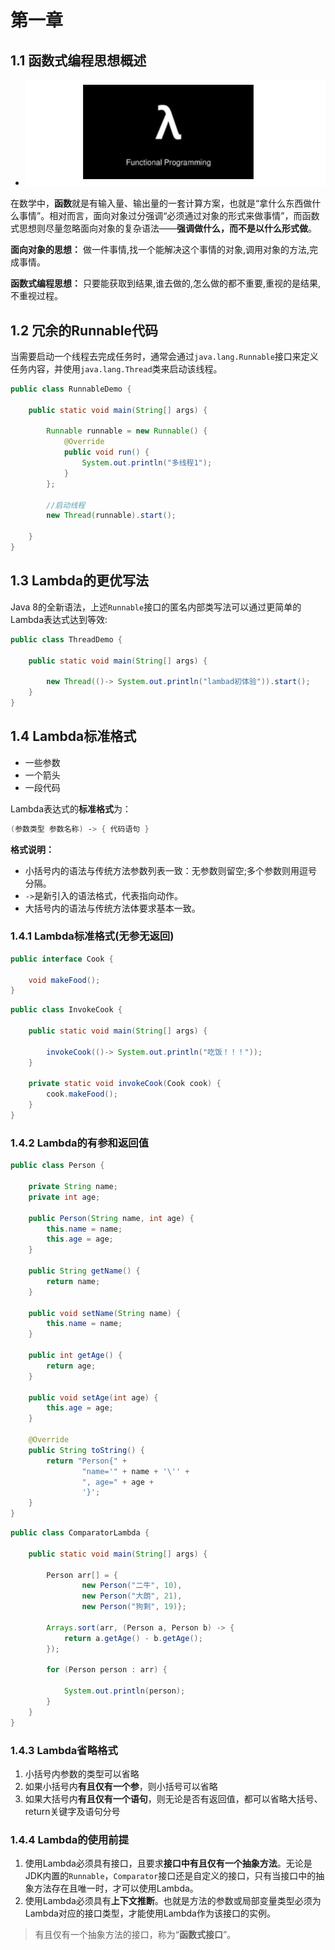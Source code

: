 # 第一章

## 1.1 函数式编程思想概述

- ![Overview](./images/Overview.png)

在数学中，**函数**就是有输入量、输出量的一套计算方案，也就是“拿什么东西做什么事情”。相对而言，面向对象过分强调“必须通过对象的形式来做事情”，而函数式思想则尽量忽略面向对象的复杂语法——**强调做什么，而不是以什么形式做**。

**面向对象的思想：**
做一件事情,找一个能解决这个事情的对象,调用对象的方法,完成事情。

**函数式编程思想：**
只要能获取到结果,谁去做的,怎么做的都不重要,重视的是结果,不重视过程。

## 1.2 冗余的Runnable代码

当需要启动一个线程去完成任务时，通常会通过`java.lang.Runnable`接口来定义任务内容，并使用`java.lang.Thread`类来启动该线程。

```java
public class RunnableDemo {

    public static void main(String[] args) {

        Runnable runnable = new Runnable() {
            @Override
            public void run() {
                System.out.println("多线程1");
            }
        };

        //启动线程
        new Thread(runnable).start();

    }
}
```

## 1.3 Lambda的更优写法

Java 8的全新语法，上述`Runnable`接口的匿名内部类写法可以通过更简单的Lambda表达式达到等效:

```java
public class ThreadDemo {

    public static void main(String[] args) {

        new Thread(()-> System.out.println("lambad初体验")).start();
    }
}
```

## 1.4 Lambda标准格式

* 一些参数
* 一个箭头
* 一段代码

Lambda表达式的**标准格式**为：

```java
(参数类型 参数名称) ‐> { 代码语句 }
```

**格式说明：**

* 小括号内的语法与传统方法参数列表一致：无参数则留空;多个参数则用逗号分隔。
* `->`是新引入的语法格式，代表指向动作。
* 大括号内的语法与传统方法体要求基本一致。

### 1.4.1 Lambda标准格式(无参无返回)

```java
public interface Cook {

    void makeFood();
}
```

```java
public class InvokeCook {

    public static void main(String[] args) {

        invokeCook(()-> System.out.println("吃饭！！！"));
    }

    private static void invokeCook(Cook cook) {
        cook.makeFood();
    }
}
```

### 1.4.2  Lambda的有参和返回值

```java
public class Person {

    private String name;
    private int age;

    public Person(String name, int age) {
        this.name = name;
        this.age = age;
    }

    public String getName() {
        return name;
    }

    public void setName(String name) {
        this.name = name;
    }

    public int getAge() {
        return age;
    }

    public void setAge(int age) {
        this.age = age;
    }

    @Override
    public String toString() {
        return "Person{" +
                "name='" + name + '\'' +
                ", age=" + age +
                '}';
    }
}
```

```java
public class ComparatorLambda {

    public static void main(String[] args) {

        Person arr[] = {
                new Person("二牛", 10),
                new Person("大朗", 21),
                new Person("狗剩", 19)};

        Arrays.sort(arr, (Person a, Person b) -> {
            return a.getAge() - b.getAge();
        });

        for (Person person : arr) {

            System.out.println(person);
        }
    }
}
```

### 1.4.3 Lambda省略格式

1. 小括号内参数的类型可以省略
2. 如果小括号内**有且仅有一个参**，则小括号可以省略
3. 如果大括号内**有且仅有一个语句**，则无论是否有返回值，都可以省略大括号、return关键字及语句分号

### 1.4.4 Lambda的使用前提

1. 使用Lambda必须具有接口，且要求**接口中有且仅有一个抽象方法**。无论是JDK内置的`Runnable`，`Comparator`接口还是自定义的接口，只有当接口中的抽象方法存在且唯一时，才可以使用Lambda。
2. 使用Lambda必须具有**上下文推断**。也就是方法的参数或局部变量类型必须为Lambda对应的接口类型，才能使用Lambda作为该接口的实例。

> 有且仅有一个抽象方法的接口，称为“**函数式接口**”。

